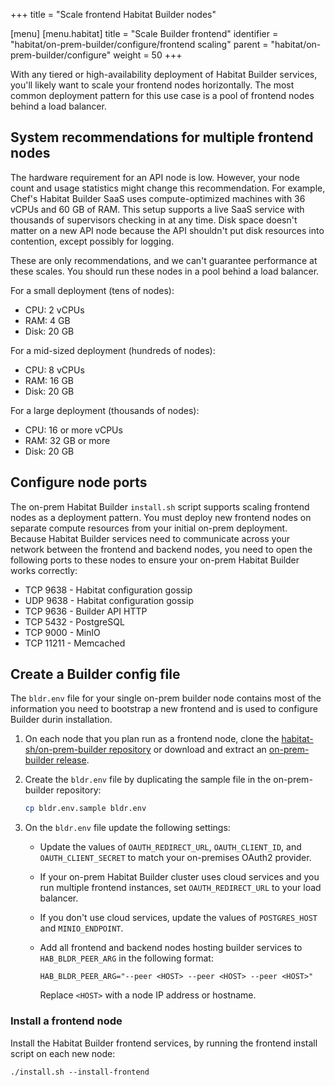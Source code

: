 +++
title = "Scale frontend Habitat Builder nodes"

[menu]
  [menu.habitat]
    title = "Scale Builder frontend"
    identifier = "habitat/on-prem-builder/configure/frontend scaling"
    parent = "habitat/on-prem-builder/configure"
    weight = 50
+++

With any tiered or high-availability deployment of Habitat Builder services, you'll likely want to scale your frontend nodes horizontally.
The most common deployment pattern for this use case is a pool of frontend nodes behind a load balancer.

## System recommendations for multiple frontend nodes

The hardware requirement for an API node is low.
However, your node count and usage statistics might change this recommendation.
For example, Chef's Habitat Builder SaaS uses compute-optimized machines with 36 vCPUs and 60 GB of RAM.
This setup supports a live SaaS service with thousands of supervisors checking in at any time.
Disk space doesn't matter on a new API node because the API shouldn't put disk resources into contention, except possibly for logging.

These are only recommendations, and we can't guarantee performance at these scales.
You should run these nodes in a pool behind a load balancer.

For a small deployment (tens of nodes):

- CPU: 2 vCPUs
- RAM: 4 GB
- Disk: 20 GB

For a mid-sized deployment (hundreds of nodes):

- CPU: 8 vCPUs
- RAM: 16 GB
- Disk: 20 GB

For a large deployment (thousands of nodes):

- CPU: 16 or more vCPUs
- RAM: 32 GB or more
- Disk: 20 GB

## Configure node ports

The on-prem Habitat Builder `install.sh` script supports scaling frontend nodes as a deployment pattern.
You must deploy new frontend nodes on separate compute resources from your initial on-prem deployment.
Because Habitat Builder services need to communicate across your network between the frontend and backend nodes, you need to open the following ports to these nodes to ensure your on-prem Habitat Builder works correctly:

- TCP 9638 - Habitat configuration gossip
- UDP 9638 - Habitat configuration gossip
- TCP 9636 - Builder API HTTP
- TCP 5432 - PostgreSQL
- TCP 9000 - MinIO
- TCP 11211 - Memcached

## Create a Builder config file

The `bldr.env` file for your single on-prem builder node contains most of the information you need to bootstrap a new frontend and is used to configure Builder durin installation.

1. On each node that you plan run as a frontend node, clone the [habitat-sh/on-prem-builder repository](https://github.com/habitat-sh/) or download and extract an [on-prem-builder release](https://github.com/habitat-sh/on-prem-builder/releases).

1. Create the `bldr.env` file by duplicating the sample file in the on-prem-builder repository:

    ```sh
    cp bldr.env.sample bldr.env
    ```

1. On the `bldr.env` file update the following settings:

   - Update the values of `OAUTH_REDIRECT_URL`, `OAUTH_CLIENT_ID`, and `OAUTH_CLIENT_SECRET` to match your on-premises OAuth2 provider.

   - If your on-prem Habitat Builder cluster uses cloud services and you run multiple frontend instances, set `OAUTH_REDIRECT_URL` to your load balancer.

   - If you don't use cloud services, update the values of `POSTGRES_HOST` and `MINIO_ENDPOINT`.

   - Add all frontend and backend nodes hosting builder services to `HAB_BLDR_PEER_ARG` in the following format:

      ```shell
      HAB_BLDR_PEER_ARG="--peer <HOST> --peer <HOST> --peer <HOST>"
      ```

      Replace `<HOST>` with a node IP address or hostname.

### Install a frontend node

Install the Habitat Builder frontend services, by running the frontend install script on each new node:

```shell
./install.sh --install-frontend
```

